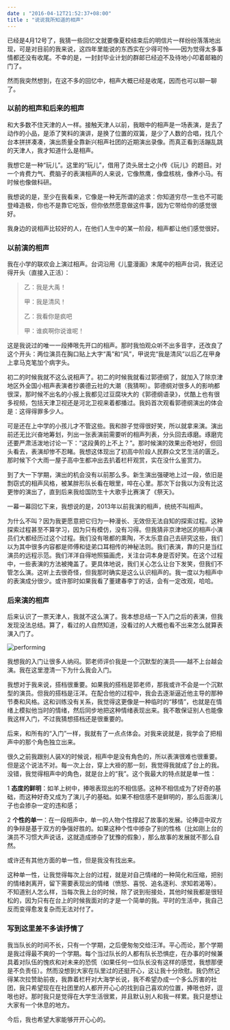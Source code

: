 ```yaml
---
date : "2016-04-12T21:52:37+08:00"
title : "说说我所知道的相声"
---
```


已经是4月12号了，我猜一些回忆文就要像夏校结束后的明信片一样纷纷落落地出现，可是对目前的我来说，这四年里能说的东西实在少得可怜——因为觉得太多事情都还没有收尾。不幸的是，一封封毕业计划的群邮已经迫不及待地小叩着邮箱的门了。

然而我突然想到，在这不多的回忆中，相声大概已经是收尾，因而也可以聊一聊了。

### 以前的相声和后来的相声

和大多数不住天津的人一样。接触天津人以前，我眼中的相声是一场表演，是去了动作的小品，是添了笑料的演讲，是换了位置的双簧，是少了人数的合唱，找几个台本拼拼凑凑，演出质量全靠新兴相声社团的近期演出录像。而真正看到活蹦乱跳的天津人，我才知道什么是相声。

我想它是一种“玩儿”。这里的“玩儿”，借用了烫头居士之小传《玩儿》的题目。对一个肯费力气、费脑子的表演相声的人来说，它像熬鹰，像盘核桃，像养小马。有时候也像做科研。

我想说的是，至少在我看来，它像是一种无所谓的追求：你知道穷尽一生也不可能登峰造极，你也不是靠它吃饭，但你依然愿意做这件事，因为它带给你的感觉很好。

我身边的说相声比较好的人，在他们人生中的某一阶段，相声都让他们感觉很好。

### 以前演的相声

我在小学的联欢会上演过相声。台词沿用《儿童漫画》末尾中的相声台词，我还记得开头（直接入正活）：

> 乙：我是大禹！
> 
> 甲：我是清风！
> 
> 乙：我看你是疯吧
> 
> 甲：谁疯啊你说谁呢！

这是我说过的唯一一段捧哏先开口的相声。那时我怕观众听不出多音字，还改良了这个开头：两位演员在胸口贴上大字“禹”和“风”，甲说完“我是清风”以后乙在甲身上拿马克笔加个病字头。

初二的时候我就不这么说相声了。初二的时候我就看过郭德纲了，就加入了除京津地区外全国小相声表演者抄袭德云社的大潮（我猜啊）。郭德纲对很多人的影响都很深，那时候不出名的小报上我都见过豆腐块大的《郭德纲语录》，优酷上也有很多视频，包括天津卫视还是河北卫视来着都播过。我妈首次观看郭德纲演出的体会是：这得得罪多少人。

可是还在上中学的小孩儿才不管这些。我和胖子觉得很好笑，所以就拿来演。演出前还无比兴奋地筹划，列出一张表演前需要听的相声列表，分头回去琢磨。琢磨完还要严肃活泼地讨论一下：“这段黄的上不上？”。那时候演的效果出奇地好，但回头看去，表演却惨不忍睹。我想这体现出了初高中阶段人民群众文艺生活的匮乏。那时候下个大雨一屋子高中生都冲出去扒着栏杆观赏，实在没什么鉴赏力。

到了大一下学期，演出的机会没有以前那么多。新生演出强硬地上过一段，依旧是剽窃式的相声风格，被某胖形队长看在眼里，啐在心里。那次下台我以为没有比这更惨的演出了，直到后来我给国防生十大歌手比赛演了《祭天》。

一幕一幕回忆下来，我想说的是，2013年以前我演的相声，统统不叫相声。

为什么不叫？因为我更愿意把它归为一种漫长、无效但无法自知的探索过程。这种探索过程甚至不算学习，因为只有模仿，没有习得。但我猜非京津地区的相声小演员们大都经历过这个过程。我们没有哏都的熏陶，不太乐意自己去研究这些，我们以为其中很多内容都是师傅和徒弟口耳相传的神秘法则。我们表演，靠的只是当红演员的远程示范。我们洋洋自得地照猫画虎，关注台词本身是否好笑。在这个过程中，一些表演的方法被掩盖了。更具体地说，我们关心怎么让台下发笑，但我们不管怎么演。这听上去很奇怪，但我那时确实是这么认识相声的。我一度以为相声中的表演成分很少。或许那时如果我看了董建春李丁的话，会有一定改观，哈哈。

### 后来演的相声

后来认识了一票天津人，我就不这么演了。我本想总结一下入门之后的表演，但我发现没法总结。算了，看过的人自然知道，没看过的人大概也看不出来怎么就算表演入门了。

![performing](https://ooo.0o0.ooo/2017/06/23/594cf0eeedc40.png)

我想我的入门让很多人纳闷。郭老师评价我是一个沉默型的演员——越不上台越会演。我在这里澄清一下为什么我会入门。

我想对于我来说，搭档很重要。如果我的搭档是郭老师，那我或许不会是一个沉默型的演员。但我的搭档是汪洋。在配合他的过程中，我会去逐渐逼近他主导的那种节奏和风格。这和训练没有关系，我觉得这更像是一种临时的“移情”，也就是在情绪上模拟他当时的情绪，然后同步地把这种情绪表现出来。我不敢保证别人也能像我这样入门，不过我猜想搭档还是很重要的。

后来，和所有的“入门”一样，我就有了一点点体会。对我来说就是，我学会了把相声中的那个角色独立出来。

很久之前我跟别人装X的时候说，相声中是没有角色的，所以表演很难也很重要。但是这个说法不对。每一次上台，穿上大褂的那一刻，我觉得我就成了台上的我。没错，我觉得相声中的角色，就是台上的“我”。这个我最大的特点就是单一性：

1 **态度的鲜明**：如羊上树中，捧哏表现出的不相信感。这种不相信成为了好奇的基础，而这种好奇又成为了演儿子的基础。如果不相信感不是鲜明的，那么后面演儿子也会掺杂一定的违和感；

2 **个性的单一**：在一段相声中，单一的人物个性撑起了故事的发展。论捧逗中双方的争辩是基于双方的争强好胜的。如果这种个性中掺杂了别的性格（比如刚上台的演员不习惯大声说话，这就造成掺杂了犹豫的假象），那么故事的发展就不那么自然。

或许还有其他方面的单一性，但是我没有找出来。

这种单一性，让我觉得每次上台的过程，就是对自己情绪的一种简化和压缩，把别的情绪剥离开，留下需要表现出的情绪（愤怒、喜悦、追名逐利、求知若渴等）。不知道别人怎么样，当每次我上台的时候，除了说到衔接处，其他时候我都是很轻松的，因为只有在台上的时候我面对的才是一个简单的我。平时的生活中，我自己反而变得愈发复杂而无法对付了。

### 写到这里差不多该抒情了

我当队长的时间不长，只有一个学期，之后便匆匆交给汪洋。平心而论，那个学期是我过得最不爽的一个学期。每个当过队长的人都有队长恐惧症，在办事的时候兼具着对队伍的愧疚和对未来的恐慌（如果任何一位队长没有这样的感觉，我想那便是不负责任）。然而没想到大家在队里过的还挺开心，这让我十分欣慰。我仍然记得某次拉赞助前夜，我靠着栏杆对大海学长说，我不希望办成一个多么厉害的社团，我只希望现在在社团里的人都开开心心的找到自己喜欢的位置，捧哏也好，逗哏也好。那时我只是觉得在大学生活很累，并且默认别人和我一样累。我只是想让大家有一个休息的地方。

今后，我也希望大家能够开开心心的。

